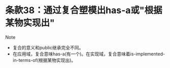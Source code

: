 # 条款38：通过复合塑模出has-a或"根据某物实现出"

> [!NOTE]
>
> - 复合的意义和public继承完全不同。
> - 在应用域，复合意味has-a(有一个)。在实现域，复合意味着is-implemented-in-terms-of(根据某物实现出)。

